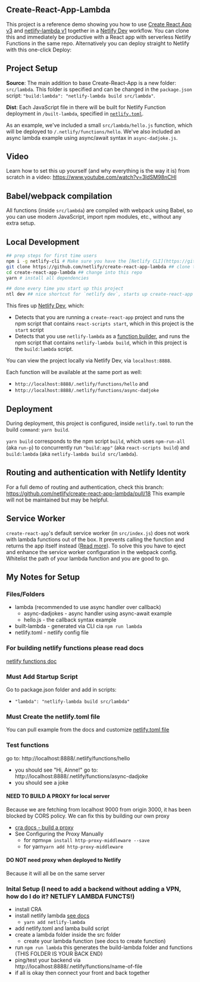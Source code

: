 ## Create-React-App-Lambda

This project is a reference demo showing you how to use [Create React App v3](https://github.com/facebookincubator/create-react-app) and [netlify-lambda v1](https://github.com/netlify/netlify-lambda) together in a [Netlify Dev](https://www.netlify.com/docs/cli/?utm_source=github&utm_medium=swyx-CRAL&utm_campaign=devex#netlify-dev-beta) workflow. You can clone this and immediately be productive with a React app with serverless Netlify Functions in the same repo. Alternatively you can deploy straight to Netlify with this one-click Deploy:

## Project Setup

**Source**: The main addition to base Create-React-App is a new folder: `src/lambda`. This folder is specified and can be changed in the `package.json` script: `"build:lambda": "netlify-lambda build src/lambda"`.

**Dist**: Each JavaScript file in there will be built for Netlify Function deployment in `/built-lambda`, specified in [`netlify.toml`](https://www.netlify.com/docs/netlify-toml-reference/?utm_source=github&utm_medium=swyx-CRAL&utm_campaign=devex).

As an example, we've included a small `src/lambda/hello.js` function, which will be deployed to `/.netlify/functions/hello`. We've also included an async lambda example using async/await syntax in `async-dadjoke.js`.

## Video

Learn how to set this up yourself (and why everything is the way it is) from scratch in a video: https://www.youtube.com/watch?v=3ldSM98nCHI

## Babel/webpack compilation

All functions (inside `src/lambda`) are compiled with webpack using Babel, so you can use modern JavaScript, import npm modules, etc., without any extra setup.

## Local Development

```bash
## prep steps for first time users
npm i -g netlify-cli # Make sure you have the [Netlify CLI](https://github.com/netlify/cli) installed
git clone https://github.com/netlify/create-react-app-lambda ## clone this repo
cd create-react-app-lambda ## change into this repo
yarn # install all dependencies

## done every time you start up this project
ntl dev ## nice shortcut for `netlify dev`, starts up create-react-app AND a local Node.js server for your Netlify functions
```

This fires up [Netlify Dev](https://www.netlify.com/docs/cli/?utm_source=github&utm_medium=swyx-CRAL&utm_campaign=devex#netlify-dev-beta), which:

- Detects that you are running a `create-react-app` project and runs the npm script that contains `react-scripts start`, which in this project is the `start` script
- Detects that you use `netlify-lambda` as a [function builder](https://github.com/netlify/netlify-dev-plugin/#function-builders-function-builder-detection-and-relationship-with-netlify-lambda), and runs the npm script that contains `netlify-lambda build`, which in this project is the `build:lambda` script.

You can view the project locally via Netlify Dev, via `localhost:8888`.

Each function will be available at the same port as well:

- `http://localhost:8888/.netlify/functions/hello` and 
- `http://localhost:8888/.netlify/functions/async-dadjoke`

## Deployment

During deployment, this project is configured, inside `netlify.toml` to run the build `command`: `yarn build`.

`yarn build` corresponds to the npm script `build`, which uses `npm-run-all` (aka `run-p`) to concurrently run `"build:app"` (aka `react-scripts build`) and `build:lambda` (aka `netlify-lambda build src/lambda`).


## Routing and authentication with Netlify Identity

For a full demo of routing and authentication, check this branch: https://github.com/netlify/create-react-app-lambda/pull/18 This example will not be maintained but may be helpful.

## Service Worker

`create-react-app`'s default service worker (in `src/index.js`) does not work with lambda functions out of the box. It prevents calling the function and returns the app itself instead ([Read more](https://github.com/facebook/create-react-app/issues/2237#issuecomment-302693219)). To solve this you have to eject and enhance the service worker configuration in the webpack config. Whitelist the path of your lambda function and you are good to go.


## My Notes for Setup

### Files/Folders 
* lambda (recommended to use async handler over callback)
  * async-dadjokes - async handler using async-await example
  * hello.js - the callback syntax example
* built-lambda - generated via CLI cia ```npm run lambda``` 
* netlify.toml - netlify config file

### For building netlify functions please read docs
[netlify functions doc](https://docs.netlify.com/functions/build-with-javascript/)

### Must Add Startup Script
Go to package.json folder and add in scripts:
* ``` "lambda": "netlify-lambda build src/lambda" ```

### Must Create the netlify.toml file
You can pull example from the docs and customize
[netlify.toml file](https://docs.netlify.com/configure-builds/file-based-configuration/)

### Test functions
go to: http://localhost:8888/.netlify/functions/hello
* you should see "Hi, Ainne!"
go to: http://localhost:8888/.netlify/functions/async-dadjoke
* you should see a joke

#### NEED TO BUILD A PROXY for local server
Because we are fetching from localhost 9000 from origin 3000, it has been blocked by CORS policy. We can fix this by building our own proxy
* [cra docs - build a proxy](https://create-react-app.dev/docs/proxying-api-requests-in-development/)
* See Configuring the Proxy Manually
  * for npm```npm install http-proxy-middleware --save```
  * for yarn```yarn add http-proxy-middleware```

#### DO NOT need proxy when deployed to Netlify
Because it will all be on the same server


### Inital Setup  (I need to add a backend without adding a VPN, how do I do it? NETLIFY LAMBDA FUNCTS!)
* install CRA
* install netlify lambda [see docs](https://github.com/sw-yx/netlify-lambda)
  * ```yarn add netlify-lambda```
* add netlify.toml and lamba build script
* create a lambda folder inside the src folder
  * create your lambda function (see docs to create function)
* run ```npm run lambda``` this generates the build-lambda folder and functions (THIS FOLDER IS YOUR BACK END)
* ping/test your backend via  http://localhost:8888/.netlify/functions/name-of-file
* if all is okay then connect your front and back together
